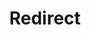 ﻿---
layout: src/layouts/Redirect.astro
title: Redirect
redirect: https://octopus.com/docs/administration/managing-infrastructure/maintenance-mode
pubDate:  2023-01-01
navSearch: false
navSitemap: false
navMenu: false
---

